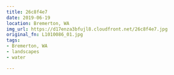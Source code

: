 ```yaml
---
title: 26c8f4e7
date: 2019-06-19
location: Bremerton, WA
img_url: https://d17enza3bfujl8.cloudfront.net/26c8f4e7.jpg
original_fn: L1010086_01.jpg
tags:
- Bremerton, WA
- landscapes
- water

---
```

